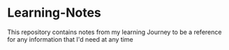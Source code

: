 # Learning-Notes
 This repository contains notes from my learning Journey to be a reference for any information that I'd need at any time
